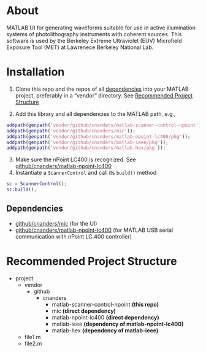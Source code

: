 # About

MATLAB UI for generating waveforms suitable for use in active illumination systems of photolithography instruments with coherent sources.   This software is used by the Berkeley Extreme Ultraviolet (EUV) Microfield Exposure Tool (MET) at Lawrenece Berkeley National Lab.

# Installation

1. Clone this repo and the repos of all [dependencies](#dependencies) into your MATLAB project, preferably in a “vendor” directory.  See [Recommended Project Structure](#project-structure)

2. Add this library and all dependencies to the MATLAB path, e.g., 

```matlab
addpath(genpath('vendor/github/cnanders/matlab-scanner-control-npoint'));
addpath(genpath('vendor/github/cnanders/mic'));
addpath(genpath('vendor/github/cnanders/matlab-npoint-lc400/pkg'));
addpath(genpath('vendor/github/cnanders/matlab-ieee/pkg'));
addpath(genpath('vendor/github/cnanders/matlab-hex/pkg'));

```
3. Make sure the nPoint LC400 is recognized.  See [github/cnanders/matlab-npoint-lc400](https://github.com/cnanders/matlab-npoint-lc400)
3. Instantiate a `ScannerControl` and call its `build()` method

```matlab
sc = ScannerControl();
sc.build();
```

<a name="dependencies"></a>
## Dependencies

- [github/cnanders/mic](https://github.com/cnanders/mic) (for the UI)
- [github/cnanders/matlab-npoint-lc400](https://github.com/cnanders/matlab-npoint-lc400) (for MATLAB USB serial communication with nPoint LC.400 controller)

<a name="project-structure"></a>
# Recommended Project Structure

- project
	- vendor
		- github
			- cnanders
                - matlab-scanner-control-npoint **(this repo)**
                - mic **(direct dependency)**
                - matlab-npoint-lc400 **(direct dependency)**	
				- matlab-ieee **(dependency of matlab-npoint-lc400)**
				- matlab-hex **(dependency of matlab-ieee)**
	- file1.m
	- file2.m